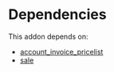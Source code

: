 # Dependencies

This addon depends on:

- [account_invoice_pricelist](https://github.com/bringout/oca-financial)
- [sale](https://github.com/bringout/oca-ocb-sale/tree/cfc4dbeb59ab3594bd1aa8f3bb16a1ee00557b4d/odoo-bringout-oca-ocb-sale)
